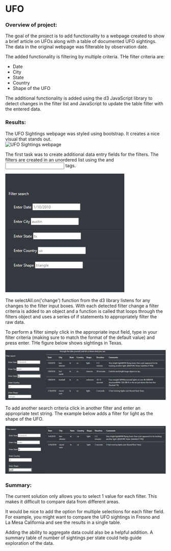 # UFO  
  
### Overview of project:  

The goal of the project is to add functionality to a webpage created to show a brief article on UFOs along with a table of documented UFO sightings.  The data in the original webpage was filterable by observation date.  
  
The added functionality is filtering by multiple criteria.  THe filter criteria are:  

- Date  
- City  
- State  
- Country  
- Shape of the UFO  
  
The additional functionality is added using the d3 JavaScript library to detect changes in the filter list and JavaScript to update the table filter with the entered data.  
  
### Results:  

The UFO Sightings webpage was styled using bootstrap.  It creates a nice visual that stands out.  
![UFO Sightings webpage](UFP_Sightings.png)  
  
The first task was to create additional data entry fields for the filters.    The filters are created in an unordered list using the <label> and <input> tags.  
  
![Data entry fields for filters](data_entry_fields.png)
  
The selectAll.on('change') function from the d3 library listens for any changes to the filter input boxes.  With each detected filter change a filter criteria is added to an object and a function is called that loops through the filters object and uses a series of if statements to appropriately filter the raw data.  
  
To perform a filter simply click in the appropriate input field, type in your filter criteria (making sure to match the format of the default value) and press enter.  THe figure below shows sightings in Texas.  
  
![tx_sightings_filter_results](tx_sightings_filter_results.png)  
  
To add another search criteria click in another filter and enter an appropriate text string.  The example below adds a filter for light as the shape of the UFO.  
  
![added shape filter](state_and_shape_filters.png)  
  
### Summary:  
  
The current solution only allows you to select 1 value for each filter.  This makes it difficult to compare data from different areas.  
  
It would be nice to add the option for multiple selections for each filter field.  For example, you might want to compare the UFO sightings in Fresno and La Mesa California and see the results in a single table.  

Adding the ability to aggregate data could also be a helpful addition.  A summary table of number of sightings per state could help guide exploration of the data.        